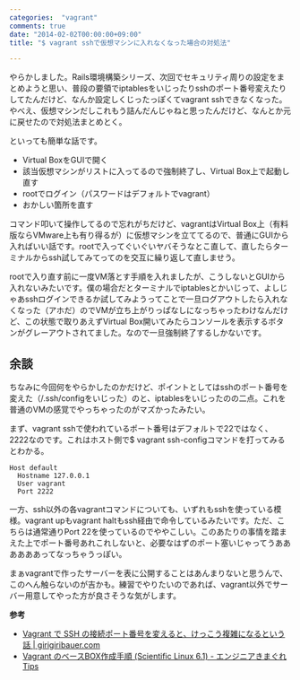 ```yaml
---
categories:  "vagrant"
comments: true
date: "2014-02-02T00:00:00+09:00"
title: "$ vagrant sshで仮想マシンに入れなくなった場合の対処法"

---
```


やらかしました。Rails環境構築シリーズ、次回でセキュリティ周りの設定をまとめようと思い、普段の要領でiptablesをいじったりsshのポート番号変えたりしてたんだけど、なんか設定しくじったっぽくてvagrant sshできなくなった。やべえ、仮想マシンだしこれもう詰んだんじゃねと思ったんだけど、なんとか元に戻せたので対処法まとめとく。

といっても簡単な話です。


* Virtual BoxをGUIで開く
* 該当仮想マシンがリストに入ってるので強制終了し、Virtual Box上で起動し直す
* rootでログイン（パスワードはデフォルトでvagrant）
* おかしい箇所を直す



コマンド叩いて操作してるので忘れがちだけど、vagrantはVirtual Box上（有料版ならVMware上も有り得るが）に仮想マシンを立ててるので、普通にGUIから入ればいい話です。rootで入ってぐいぐいヤバそうなとこ直して、直したらターミナルからssh試してみてってのを交互に繰り返して直しませう。

rootで入り直す前に一度VM落とす手順を入れましたが、こうしないとGUIから入れないみたいです。僕の場合だとターミナルでiptablesとかいじって、よしじゃあsshログインできるか試してみようってことで一旦ログアウトしたら入れなくなった（アホだ）のでVMが立ち上がりっぱなしになっちゃったわけなんだけど、この状態で取りあえずVirtual Box開いてみたらコンソールを表示するボタンがグレーアウトされてました。なので一旦強制終了するしかないです。

## 余談

ちなみに今回何をやらかしたのかだけど、ポイントとしてはsshのポート番号を変えた（/.ssh/configをいじった）のと、iptablesをいじったのの二点。これを普通のVMの感覚でやっちゃったのがマズかったみたい。

まず、vagrant sshで使われているポート番号はデフォルトで22ではなく、2222なのです。これはホスト側で$ vagrant ssh-configコマンドを打ってみるとわかる。

```
Host default
  Hostname 127.0.0.1
  User vagrant
  Port 2222
```


一方、ssh以外の各vagrantコマンドについても、いずれもsshを使っている模様。vagrant upもvagrant haltもssh経由で命令しているみたいです。ただ、こちらは通常通りPort 22を使っているのでややこしい。このあたりの事情を踏まえた上でポート番号あれこれしないと、必要なはずのポート塞いじゃってうああああああってなっちゃうっぽい。

まぁvagrantで作ったサーバーを表に公開することはあんまりないと思うんで、このへん触らないのが吉かも。練習でやりたいのであれば、vagrant以外でサーバー用意してやった方が良さそうな気がします。

<strong>参考</strong>


* [Vagrant で SSH の接続ポート番号を変えると、けっこう複雑になるという話 | girigiribauer.com](http://girigiribauer.com/archives/1127)
* [Vagrant のベースBOX作成手順 (Scientific Linux 6.1) - エンジニアきまぐれTips](http://d.hatena.ne.jp/okinaka/20110805/1312474847)




